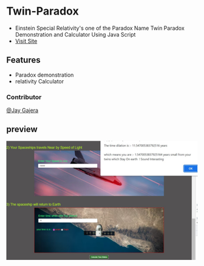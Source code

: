 # Twin-Paradox
- Einstein Special Relativity's one of the  Paradox Name Twin Paradox Demonstration and Calculator Using Java Script
- [Visit Site](https://jaygajera17.github.io/Twin-Paradox/)
## Features
<!---
![image](https://user-images.githubusercontent.com/81226571/172037093-8144475c-f7d0-40d8-87cb-6253fc5c3d13.png) 
![image](https://user-images.githubusercontent.com/81226571/172037126-6b5d472d-7879-4d2f-85e0-c57d2a7cb032.png)
![image](https://user-images.githubusercontent.com/81226571/172037142-2263aed0-fa87-4834-bd87-d2ac569a14b9.png)
![image](https://user-images.githubusercontent.com/81226571/172037199-77ec6a43-5096-4045-a0f9-2270ab69c0bc.png)

--->
- Paradox demonstration
- relativity Calculator


###  Contributor
[@Jay Gajera](https://jaygajera17.github.io/Jay_Gajera_17/)

## preview
![img](https://github.com/jaygajera17/Twin-Paradox/blob/main/4.jpg)
